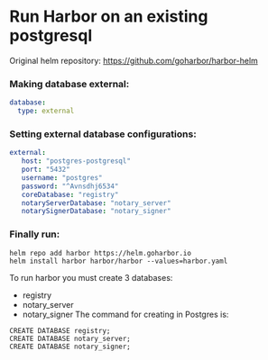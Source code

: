 # Run Harbor on an existing postgresql

Original helm repository: https://github.com/goharbor/harbor-helm
### Making database external:
```yaml
database:
  type: external
```
### Setting external database configurations:
```yaml
external:
   host: "postgres-postgresql"
   port: "5432"
   username: "postgres"
   password: "^Avnsdhj6534"
   coreDatabase: "registry"
   notaryServerDatabase: "notary_server"
   notarySignerDatabase: "notary_signer"
```

### Finally run:
```
helm repo add harbor https://helm.goharbor.io
helm install harbor harbor/harbor --values=harbor.yaml
```

To run harbor you must create 3 databases:
- registry
- notary_server
- notary_signer
The command for creating in Postgres is:
```
CREATE DATABASE registry;
CREATE DATABASE notary_server;
CREATE DATABASE notary_signer;
```
